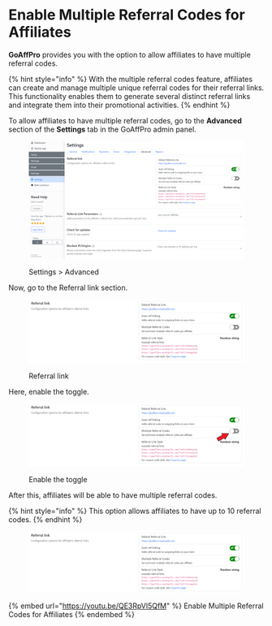# Enable Multiple Referral Codes for Affiliates

**GoAffPro** provides you with the option to allow affiliates to have multiple referral codes.&#x20;

{% hint style="info" %}
With the multiple referral codes feature, affiliates can create and manage multiple unique referral codes for their referral links. This functionality enables them to generate several distinct referral links and integrate them into their promotional activities.
{% endhint %}

To allow affiliates to have multiple referral codes, go to the **Advanced** section of the **Settings** tab in the GoAffPro admin panel.

<figure><img src="../../../.gitbook/assets/image (3415).png" alt=""><figcaption><p>Settings > Advanced</p></figcaption></figure>

Now, go to the Referral link section.

<figure><img src="../../../.gitbook/assets/image (3416).png" alt=""><figcaption><p>Referral link</p></figcaption></figure>

Here, enable the toggle.

<figure><img src="../../../.gitbook/assets/Screenshot 2024-01-23 115040 (2).png" alt=""><figcaption><p>Enable the toggle</p></figcaption></figure>

After this, affiliates will be able to have multiple referral codes.

{% hint style="info" %}
This option allows affiliates to have up to 10 referral codes.&#x20;
{% endhint %}

<figure><img src="../../../.gitbook/assets/image (3420).png" alt=""><figcaption></figcaption></figure>

{% embed url="https://youtu.be/QE3RpVl5QfM" %}
Enable Multiple Referral Codes for Affiliates
{% endembed %}
